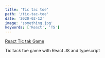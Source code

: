 ```yaml
---
title: 'Tic tac toe'
path: '/tic-tac-toe'
date: '2020-02-12'
image: 'something.jpg'
keywords: ['React', 'TS']
---
```


<a href="https://marcel-tik-tak.netlify.com/" target="_blank">
  React Tic tak Game
</a>

Tic tack toe game with React JS and typescript
